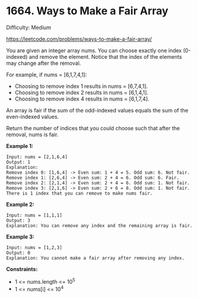 # 1664. Ways to Make a Fair Array

Difficulty: Medium

https://leetcode.com/problems/ways-to-make-a-fair-array/

You are given an integer array nums. You can choose exactly one index (0-indexed) and remove the element. Notice that the index of the elements may change after the removal.

For example, if nums = [6,1,7,4,1]:

* Choosing to remove index 1 results in nums = [6,7,4,1].
* Choosing to remove index 2 results in nums = [6,1,4,1].
* Choosing to remove index 4 results in nums = [6,1,7,4].

An array is fair if the sum of the odd-indexed values equals the sum of the even-indexed values.

Return the number of indices that you could choose such that after the removal, nums is fair.

**Example 1:**
```
Input: nums = [2,1,6,4]
Output: 1
Explanation:
Remove index 0: [1,6,4] -> Even sum: 1 + 4 = 5. Odd sum: 6. Not fair.
Remove index 1: [2,6,4] -> Even sum: 2 + 4 = 6. Odd sum: 6. Fair.
Remove index 2: [2,1,4] -> Even sum: 2 + 4 = 6. Odd sum: 1. Not fair.
Remove index 3: [2,1,6] -> Even sum: 2 + 6 = 8. Odd sum: 1. Not fair.
There is 1 index that you can remove to make nums fair.
```

**Example 2:**
```
Input: nums = [1,1,1]
Output: 3
Explanation: You can remove any index and the remaining array is fair.
```

**Example 3:**
```
Input: nums = [1,2,3]
Output: 0
Explanation: You cannot make a fair array after removing any index.
```

**Constraints:**

* 1 <= nums.length <= 10<sup>5</sup>
* 1 <= nums[i] <= 10<sup>4</sup>
